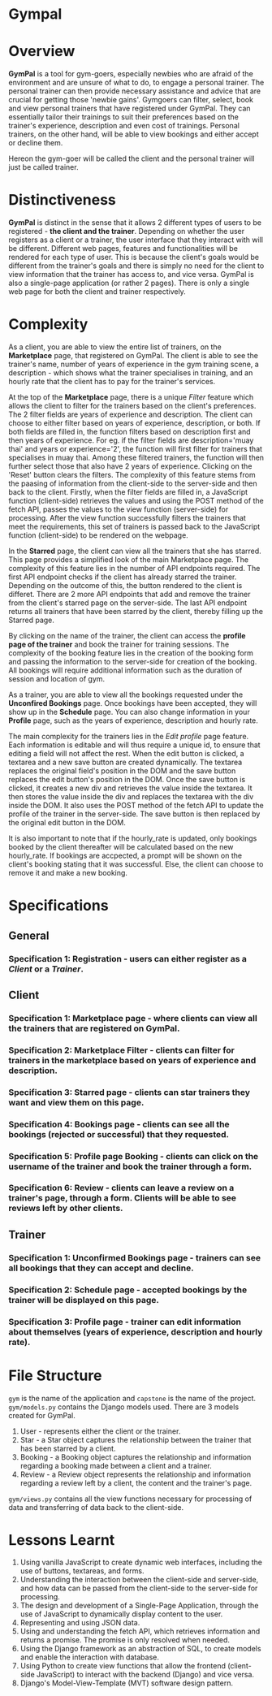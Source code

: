 # Gympal

# Overview
**GymPal** is a tool for gym-goers, especially newbies who are afraid of the environment and are unsure of what to do, to engage a personal trainer. The personal trainer can then provide 
necessary assistance and advice that are crucial for getting those 'newbie gains'. Gymgoers can filter, select, book and view personal trainers that have registered under GymPal. 
They can essentially tailor their trainings to suit their preferences based on the trainer's experience, description and even cost of trainings. Personal trainers, on the other hand, 
will be able to view bookings and either accept or decline them. 

Hereon the gym-goer will be called the client and the personal trainer will just be called trainer. 

# Distinctiveness
**GymPal** is distinct in the sense that it allows 2 different types of users to be registered - **the client and the trainer**. Depending on whether the user registers as a client or a trainer, 
the user interface that they interact with will be different. Different web pages, features and functionalities will be rendered for each type of user. This is because the client's goals 
would be different from the trainer's goals and there is simply no need for the client to view information that the trainer has access to, and vice versa. 
GymPal is also a single-page application (or rather 2 pages). There is only a single web page for both the client and trainer respectively. 

# Complexity
As a client, you are able to view the entire list of trainers, on the **Marketplace** page, that registered on GymPal. The client is able to see the trainer's name, number of years of experience 
in the gym training scene, a description - which shows what the trainer specialises in training, and an hourly rate that the client has to pay for the trainer's services. 

At the top of the **Marketplace** page, there is a unique _Filter_ feature which allows the client to filter for the trainers based on the client's preferences. The 2 filter fields are years 
of experience and description. The client can choose to either filter based on years of experience, description, or both. If both fields are filled in, the function filters based on description 
first and then years of experience. For eg. if the filter fields are description='muay thai' and years or experience='2', the function will first filter for trainers that specialises in muay thai.
Among these filtered trainers, the function will then further select those that also have 2 years of experience. Clicking on the 'Reset' button clears the filters. 
The complexity of this feature stems from the paasing of information from the client-side to the server-side and then back to the client.
Firstly, when the filter fields are filled in, a JavaScript function (client-side) retrieves the values and using the POST method of the fetch API, passes the values to the view function (server-side) 
for processing. After the view function successfully filters the trainers that meet the requirements, this set of trainers is passed back to the JavaScript function (client-side) to be rendered on the webpage. 

In the **Starred** page, the client can view all the trainers that she has starred. This page provides a simplified look of the main Marketplace page. The complexity of this feature lies in the 
number of API endpoints required. The first API endpoint checks if the client has already starred the trainer. Depending on the outcome of this, the button rendered to the client is differet. 
There are 2 more API endpoints that add and remove the trainer from the client's starred page on the server-side. The last API endpoint returns all trainers that have been starred by the client, 
thereby filling up the Starred page. 

By clicking on the name of the trainer, the client can access the **profile page of the trainer** and book the trainer for training sessions. The complexity of the booking feature lies in the 
creation of the booking form and passing the information to the server-side for creation of the booking. All bookings will require additional information such as the duration of session and location of gym. 

As a trainer, you are able to view all the bookings requested under the **Unconfired Bookings** page. Once bookings have been accepted, they will show up in the **Schedule** page. You can also change 
information in your **Profile** page, such as the years of experience, description and hourly rate. 

The main complexity for the trainers lies in the _Edit profile_ page feature. Each information is editable and will thus require a unique id, to ensure that editing a field will not affect the rest. 
When the edit button is clicked, a textarea and a new save button are created dynamically. The textarea replaces the original field's position in the DOM and the save button replaces the edit 
button's position in the DOM. Once the save button is clicked, it creates a new div and retrieves the value inside the textarea. It then stores the value inside the div and replaces the textarea 
with the div inside the DOM. It also uses the POST method of the fetch API to update the profile of the trainer in the server-side. The save button is then replaced by the original edit button 
in the DOM. 

It is also important to note that if the hourly_rate is updated, only bookings booked by the client thereafter will be calculated based on the new hourly_rate. If bookings are accpected,
a prompt will be shown on the client's booking stating that it was successful. Else, the client can choose to remove it and make a new booking. 

# Specifications
## General
### Specification 1: Registration - users can either register as a _Client_ or a _Trainer_. 

## Client
### Specification 1: Marketplace page - where clients can view all the trainers that are registered on GymPal. 
### Specification 2: Marketplace Filter - clients can filter for trainers in the marketplace based on years of experience and description. 
### Specification 3: Starred page - clients can star trainers they want and view them on this page. 
### Specification 4: Bookings page - clients can see all the bookings (rejected or successful) that they requested.
### Specification 5: Profile page Booking - clients can click on the username of the trainer and book the trainer through a form. 
### Specification 6: Review - clients can leave a review on a trainer's page, through a form. Clients will be able to see reviews left by other clients.

## Trainer
### Specification 1: Unconfirmed Bookings page - trainers can see all bookings that they can accept and decline. 
### Specification 2: Schedule page - accepted bookings by the trainer will be displayed on this page. 
### Specification 3: Profile page - trainer can edit information about themselves (years of experience, description and hourly rate).

# File Structure
`gym` is the name of the application and `capstone` is the name of the project. 
`gym/models.py` contains the Django models used. There are 3 models created for GymPal. 
1. User - represents either the client or the trainer.
2. Star - a Star object captures the relationship between the trainer that has been starred by a client.
3. Booking - a Booking object captures the relationship and information regarding a booking made between a client and a trainer.
4. Review - a Review object represents the relationship and information regarding a review left by a client, the content and the trainer's page.

`gym/views.py` contains all the view functions necessary for processing of data and transferring of data back to the client-side. 

# Lessons Learnt
1. Using vanilla JavaScript to create dynamic web interfaces, including the use of buttons, textareas, and forms.
2. Understanding the interaction between the client-side and server-side, and how data can be passed from the client-side to the server-side for processing.
3. The design and development of a Single-Page Application, through the use of JavaScript to dynamically display content to the user.
4. Representing and using JSON data.
5. Using and understanding the fetch API, which retrieves information and returns a promise. The promise is only resolved when needed.  
6. Using the Django framework as an abstraction of SQL, to create models and enable the interaction with database.
7. Using Python to create view functions that allow the frontend (client-side JavaScript) to interact with the backend (Django) and vice versa.
8. Django's Model-View-Template (MVT) software design pattern. 
